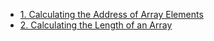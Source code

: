 - [1. Calculating the Address of Array Elements](1__Calculating_the_Address_of_Array_Elements/readme.md) 
- [2. Calculating the Length of an Array](2__Calculating_the_Length_of_an_Array/readme.md) 
